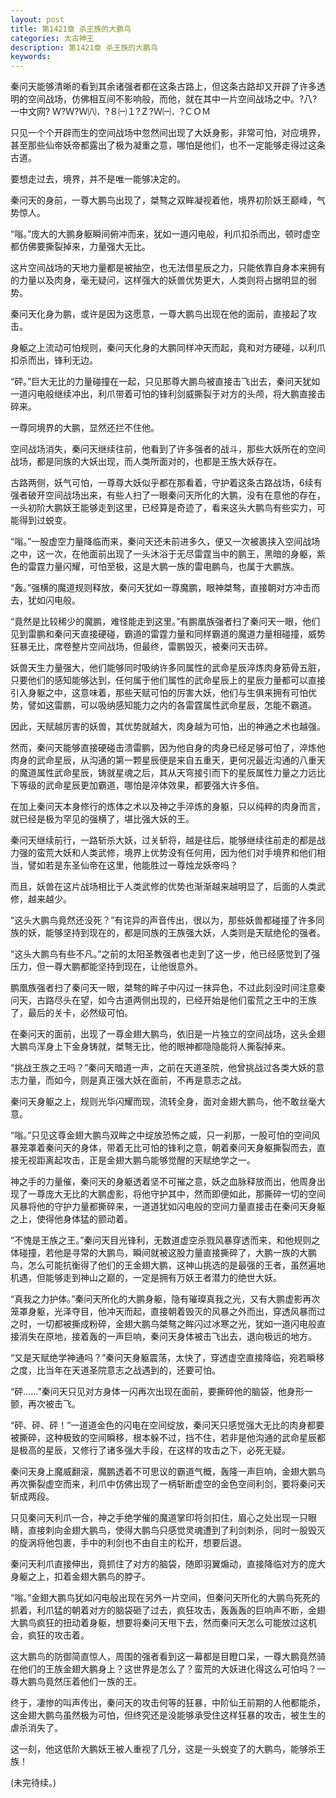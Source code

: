 ```yaml
---
layout: post
title: 第1421章 杀王族的大鹏鸟
categories: 太古神王
description: 第1421章 杀王族的大鹏鸟
keywords:
---
```


秦问天能够清晰的看到其余诸强者都在这条古路上，但这条古路却又开辟了许多透明的空间战场，仿佛相互间不影响般，而他，就在其中一片空间战场之中。?八?一中文网?  Ｗ?Ｗ?Ｗ㈧．?８㈠１?Ｚ?Ｗ㈠．?ＣＯＭ

只见一个个开辟而生的空间战场中忽然间出现了大妖身影，非常可怕，对应境界，甚至那些仙帝妖帝都露出了极为凝重之意，哪怕是他们，也不一定能够走得过这条古道。

要想走过去，境界，并不是唯一能够决定的。

秦问天的身前，一尊大鹏鸟出现了，桀骜之双眸凝视着他，境界初阶妖王巅峰，气势惊人。

“嗡。”庞大的大鹏身躯瞬间俯冲而来，犹如一道闪电般，利爪扣杀而出，顿时虚空都仿佛要撕裂掉来，力量强大无比。

这片空间战场的天地力量都是被抽空，也无法借星辰之力，只能依靠自身本来拥有的力量以及肉身，毫无疑问，这样强大的妖兽优势更大，人类则将占据明显的弱势。

秦问天化身为鹏，或许是因为这愿意，一尊大鹏鸟出现在他的面前，直接起了攻击。

身躯之上流动可怕规则，秦问天化身的大鹏同样冲天而起，竟和对方硬碰，以利爪扣杀而出，锋利无边。

“砰。”巨大无比的力量碰撞在一起，只见那尊大鹏鸟被直接击飞出去，秦问天犹如一道闪电般继续冲出，利爪带着可怕的锋利剑威撕裂于对方的头颅，将大鹏直接击碎来。

一尊同境界的大鹏，显然还拦不住他。

空间战场消失，秦问天继续往前，他看到了许多强者的战斗，那些大妖所在的空间战场，都是同族的大妖出现，而人类所面对的，也都是王族大妖存在。

古路两侧，妖气可怕，一尊尊大妖似乎都在那看着，守护着这条古路战场，6续有强者破开空间战场出来，有些人扫了一眼秦问天所化的大鹏，没有在意他的存在，一头初阶大鹏妖王能够走到这里，已经算是奇迹了，看来这头大鹏鸟有些实力，可能得到过蜕变。

“嗡。”一股虚空力量降临而来，秦问天还未前进多久，便又一次被裹挟入空间战场之中，这一次，在他面前出现了一头沐浴于无尽雷霆当中的鹏王，黑暗的身躯，紫色的雷霆力量闪耀，可怕至极，这是大鹏一族的雷电鹏鸟，也属于大鹏族。

“轰。”强横的魔道规则释放，秦问天犹如一尊魔鹏，眼神桀骜，直接朝对方冲击而去，犹如闪电般。

“竟然是比较稀少的魔鹏，难怪能走到这里。”有鹏凰族强者扫了秦问天一眼，他们见到雷鹏和秦问天直接硬碰，霸道的雷霆力量和同样霸道的魔道力量相碰撞，威势狂暴无比，席卷整片空间战场，但最终，雷鹏毁灭，被秦问天击碎。

妖兽天生力量强大，他们能够同时吸纳许多同属性的武命星辰淬炼肉身筋骨五脏，只要他们的感知能够达到，任何属于他们属性的武命星辰上的星辰力量都可以直接引入身躯之中，这意味着，那些天赋可怕的厉害大妖，他们与生俱来拥有可怕优势，譬如这雷鹏，可以吸纳感知能力之内的各雷霆属性武命星辰，怎能不霸道。

因此，天赋越厉害的妖兽，其优势就越大，肉身越为可怕，出的神通之术也越强。

然而，秦问天能够直接硬碰击溃雷鹏，因为他自身的肉身已经足够可怕了，淬炼他肉身的武命星辰，从沟通的第一颗星辰便是来自五重天，更何况最近沟通的八重天的魔道属性武命星辰，铸就星魂之后，其从天穹接引而下的星辰属性力量之力远比下等级的武命星辰更加霸道，哪怕是淬体效果，都要强大许多倍。

在加上秦问天本身修行的炼体之术以及神之手淬炼的身躯，只以纯粹的肉身而言，就已经是极为罕见的强横了，堪比强大妖的王。

秦问天继续前行，一路斩杀大妖，过关斩将，越是往后，能够继续往前走的都是战力强的蛮荒大妖和人类武修，境界上优势没有任何用，因为他们对手境界和他们相当，譬如若是东圣仙帝在这里，他能胜过一尊烛龙妖帝吗？

而且，妖兽在这片战场相比于人类武修的优势也渐渐越来越明显了，后面的人类武修，越来越少。

“这头大鹏鸟竟然还没死？”有诧异的声音传出，很以为，那些妖兽都碰撞了许多同族的妖，能够坚持到现在的，都是同族的王族强大妖，人类则是天赋绝伦的强者。

“这头大鹏鸟有些不凡。”之前的太阳圣教强者也走到了这一步，他已经感觉到了强压力，但一尊大鹏都能坚持到现在，让他很意外。

鹏凰族强者扫了秦问天一眼，桀骜的眸子中闪过一抹异色，不过此刻没时间注意秦问天，古路尽头在望，如今古道两侧出现的，已经开始是他们蛮荒之王中的王族了，最后的关卡，必然级可怕。

在秦问天的面前，出现了一尊金翅大鹏鸟，依旧是一片独立的空间战场，这头金翅大鹏鸟浑身上下金身铸就，桀骜无比，他的眼神都隐隐能将人撕裂掉来。

“挑战王族之王吗？”秦问天暗道一声，之前在天道圣院，他曾挑战过各类大妖的意志力量，而如今，则是真正强大妖在面前，不再是意志之战。

秦问天身躯之上，规则光华闪耀而现，流转全身，面对金翅大鹏鸟，他不敢丝毫大意。

“嗡。”只见这尊金翅大鹏鸟双眸之中绽放恐怖之威，只一刹那，一股可怕的空间风暴笼罩着秦问天的身体，带着无比可怕的锋利之意，朝着秦问天身躯撕裂而去，直接无视距离起攻击，正是金翅大鹏鸟能够觉醒的天赋绝学之一。

神之手的力量催，秦问天的身躯透着坚不可摧之意，妖之血脉释放而出，他周身出现了一尊庞大无比的大鹏虚影，将他守护其中，然而即便如此，那撕碎一切的空间风暴将他的守护力量都撕碎来，一道道犹如闪电般的空间力量直接击在秦问天身躯之上，使得他身体猛的颤动着。

“不愧是王族之王。”秦问天目光锋利，无数道虚空杀戮风暴穿透而来，和他规则之体碰撞，若他是寻常的大鹏鸟，瞬间就被这股力量直接撕碎了，大鹏一族的大鹏鸟，怎么可能抗衡得了他们的王金翅大鹏，这神山挑选的是最强的王者，虽然遍地机遇，但能够走到神山之巅的，一定是拥有万妖王者潜力的绝世大妖。

“真我之力护体。”秦问天所化的大鹏身躯，隐有璀璨真我之光，又有大鹏虚影再次笼罩身躯，光泽夺目，他冲天而起，直接朝着毁灭的风暴之外而出，穿透风暴而过之时，一切都被撕成粉碎，金翅大鹏鸟桀骜之眸闪过冰寒之光，犹如一道闪电般直接消失在原地，接着轰的一声巨响，秦问天身体被击飞出去，退向极远的地方。

“又是天赋绝学神通吗？”秦问天身躯震荡，太快了，穿透虚空直接降临，宛若瞬移之度，比当年在天道圣院意志之战遇到的，还要可怕。

“砰……”秦问天只见对方身体一闪再次出现在面前，要撕碎他的脑袋，他身形一颤，再次被击飞。

“砰、砰、砰！”一道道金色的闪电在空间绽放，秦问天只感觉强大无比的肉身都要被撕碎，这种极致的空间瞬移，根本躲不过，挡不住，若非是他沟通的武命星辰都是极高的星辰，又修行了诸多强大手段，在这样的攻击之下，必死无疑。

秦问天身上魔威翻滚，魔鹏透着不可思议的霸道气概，轰隆一声巨响，金翅大鹏鸟再次撕裂虚空而来，利爪中仿佛出现了一柄斩断虚空的金色空间利剑，要将秦问天斩成两段。

只见秦问天利爪一合，神之手绝学催的魔道掌印将剑扣住，眉心之处出现一只眼睛，直接刺向金翅大鹏鸟，使得大鹏鸟只感觉灵魂遭到了利剑刺杀，同时一股毁灭的旋涡将他包裹，手中的利剑也不由自主的松开，想要后退。

秦问天利爪直接伸出，竟抓住了对方的脑袋，随即羽翼煽动，直接降临对方的庞大身躯之上，扣着金翅大鹏鸟的脖子。

“嗡。”金翅大鹏鸟犹如闪电般出现在另外一片空间，但秦问天所化的大鹏鸟死死的抓着，利爪猛的朝着对方的脑袋砸了过去，疯狂攻击，轰轰轰的巨响声不断，金翅大鹏鸟疯狂的扭动着身躯，想要将秦问天甩下去，然而秦问天怎么可能放过这机会，疯狂的攻击着。

这大鹏鸟的防御简直惊人，周围的强者看到这一幕都是目瞪口呆，一尊大鹏竟然骑在他们的王族金翅大鹏身上？这世界是怎么了？蛮荒的大妖进化得这么可怕吗？一尊大鹏鸟竟然压着他们一族的王。

终于，凄惨的叫声传出，秦问天的攻击何等的狂暴，中阶仙王前期的人他都能杀，这金翅大鹏鸟虽然极为可怕，但终究还是没能够承受住这样狂暴的攻击，被生生的虐杀消失了。

这一刻，他这低阶大鹏妖王被人重视了几分，这是一头蜕变了的大鹏鸟，能够杀王族！

(未完待续。)

